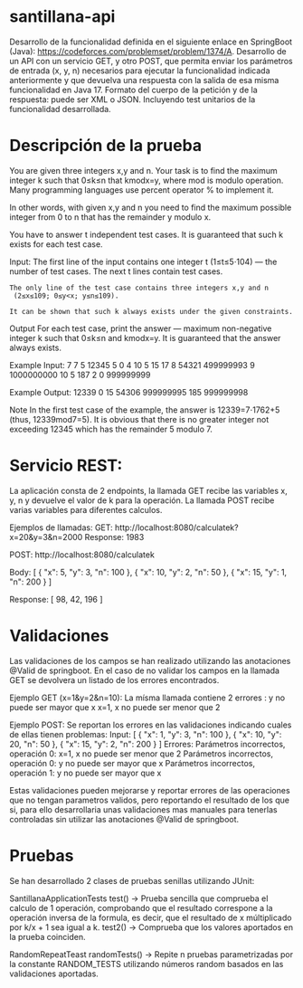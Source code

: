 # santillana-api

Desarrollo de la funcionalidad definida en el siguiente enlace en SpringBoot (Java): https://codeforces.com/problemset/problem/1374/A.
Desarrollo de un API con un servicio GET, y otro POST, que permita enviar los parámetros de entrada (x, y, n) necesarios para ejecutar la funcionalidad indicada anteriormente y que devuelva una respuesta con la salida de esa misma funcionalidad en Java 17.
Formato del cuerpo de la petición y de la respuesta: puede ser XML o JSON.
Incluyendo test unitarios de la funcionalidad desarrollada.

# Descripción de la prueba

You are given three integers x,y and n. Your task is to find the maximum integer k such that 0≤k≤n that kmodx=y, where mod is modulo operation. Many programming languages use percent operator % to implement it.

In other words, with given x,y and n you need to find the maximum possible integer from 0 to n that has the remainder y modulo x.

You have to answer t independent test cases. It is guaranteed that such k exists for each test case.

Input: 
    The first line of the input contains one integer t
     (1≤t≤5⋅104) — the number of test cases. The next t lines contain test cases.

    The only line of the test case contains three integers x,y and n
     (2≤x≤109; 0≤y<x; y≤n≤109).

    It can be shown that such k always exists under the given constraints.

Output
For each test case, print the answer — maximum non-negative integer k such that 0≤k≤n and kmodx=y. It is guaranteed that the answer always exists.

Example Input:
    7
    7 5 12345
    5 0 4
    10 5 15
    17 8 54321
    499999993 9 1000000000
    10 5 187
    2 0 999999999

Example Output:
    12339
    0
    15
    54306
    999999995
    185
    999999998

Note
In the first test case of the example, the answer is 12339=7⋅1762+5
 (thus, 12339mod7=5). It is obvious that there is no greater integer not exceeding 12345 which has the remainder 5 modulo 7.
 
 # Servicio REST:
 
 La aplicación consta de 2 endpoints, la llamada GET recibe las variables x, y, n y devuelve el valor de k para la operación. La llamada POST recibe varias variables para diferentes calculos.
 
 Ejemplos de llamadas:
 GET:
 http://localhost:8080/calculatek?x=20&y=3&n=2000
 Response:
 1983
 
 POST:
 http://localhost:8080/calculatek
 
 Body:
 [
    {
      "x": 5,
      "y": 3,
      "n": 100
    },
    {
      "x": 10,
      "y": 2,
      "n": 50
    },
    {
      "x": 15,
      "y": 1,
      "n": 200
    }
]

Response:
[
    98,
    42,
    196
]

# Validaciones
Las validaciones de los campos se han realizado utilizando las anotaciones @Valid de springboot. En el caso de no validar los campos en la llamada GET se devolvera un listado de los errores encontrados.

Ejemplo GET (x=1&y=2&n=10):
    La mísma llamada contiene 2 errores :
        y no puede ser mayor que x
        x=1, x no puede ser menor que 2
        
Ejemplo POST:
    Se reportan los errores en las validaciones indicando cuales de ellas tienen problemas:
    Input: 
    [
        {
          "x": 1,
          "y": 3,
          "n": 100
        },
        {
          "x": 10,
          "y": 20,
          "n": 50
        },
        {
          "x": 15,
          "y": 2,
          "n": 200
        }
    ]
    Errores:
    Parámetros incorrectos, operación 0: x=1, x no puede ser menor que 2
    Parámetros incorrectos, operación 0: y no puede ser mayor que x
    Parámetros incorrectos, operación 1: y no puede ser mayor que x
    
    
Estas validaciones pueden mejorarse y reportar errores de las operaciones que no tengan parametros validos, pero reportando el resultado de los que si, para ello desarrollaria unas validaciones mas manuales para tenerlas controladas sin utilizar las anotaciones @Valid de springboot.


# Pruebas
Se han desarrollado 2 clases de pruebas senillas utilizando JUnit:

SantillanaApplicationTests
test() -> Prueba sencilla que comprueba el calculo de 1 operación, comprobando que el resultado correspone a la operación inversa de la formula, es decir, que el resultado de x múltiplicado por k/x + 1 sea igual a k.
test2() -> Comprueba que los valores aportados en la prueba coinciden.

RandomRepeatTeast
randomTests() -> Repite n pruebas parametrizadas por la constante RANDOM_TESTS utilizando números random basados en las validaciones aportadas.